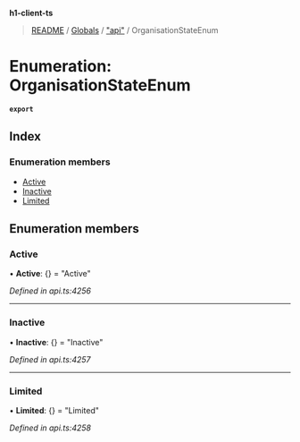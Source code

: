 **h1-client-ts**

> [README](../README.md) / [Globals](../globals.md) / ["api"](../modules/_api_.md) / OrganisationStateEnum

# Enumeration: OrganisationStateEnum

**`export`** 

## Index

### Enumeration members

* [Active](_api_.organisationstateenum.md#active)
* [Inactive](_api_.organisationstateenum.md#inactive)
* [Limited](_api_.organisationstateenum.md#limited)

## Enumeration members

### Active

•  **Active**: {} = "Active"

*Defined in api.ts:4256*

___

### Inactive

•  **Inactive**: {} = "Inactive"

*Defined in api.ts:4257*

___

### Limited

•  **Limited**: {} = "Limited"

*Defined in api.ts:4258*
